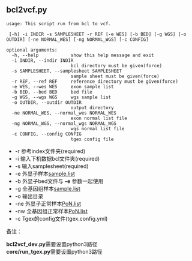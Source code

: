 ## bcl2vcf.py

    usage: This script run from bcl to vcf.

     [-h] -i INDIR -s SAMPLESHEET -r REF [-e WES] [-b BED] [-g WGS] [-o OUTDIR] [-ne NORMAL_WES] [-ng NORMAL_WGS] [-c CONFIG]
    
    optional arguments:
      -h, --help            show this help message and exit
      -i INDIR, --indir INDIR
                            bcl directory must be given(force)
      -s SAMPLESHEET, --samplesheet SAMPLESHEET
                            sample sheet must be given(force)
      -r REF, --ref REF     reference directory must be given(force)
      -e WES, --wes WES     exon sample list
      -b BED, --bed BED     bed file
      -g WGS, --wgs WGS     wgs sample list
      -o OUTDIR, --outdir OUTDIR
                            output directory
      -ne NORMAL_WES, --normal_wes NORMAL_WES
                            exon normal list file
      -ng NORMAL_WGS, --normal_wgs NORMAL_WGS
                            wgs normal list file
      -c CONFIG, --config CONFIG
                            tgex config file


  * -r 参考index文件夹(required)
  * -i 输入下机数据bcl文件夹(required)
  * -s 输入samplesheet(required)
  * -e 外显子样本[sample.list](./test/sample.list)
  * -b 外显子bed文件与 **-e** 参数一起使用
  * -g 全基因组样本[sample.list](./test/sample.list)
  * -o 输出目录
  * -ne 外显子正常样本[PoN.list](./test/PoN.list)
  * -nw 全基因组正常样本[PoN.list](./test/PoN.list)
  * -c Tgex的config文件(tgex.config.yml)


备注：

**bcl2vcf_dev.py**需要设置python3路径<br>
**core/run_tgex.py**需要设置python3路径